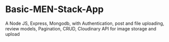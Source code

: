 # Basic-MEN-Stack-App
A Node JS, Express, Mongodb, with Authentication, post and file uploading, review models, Pagination, CRUD, Cloudinary API for image storage and upload
